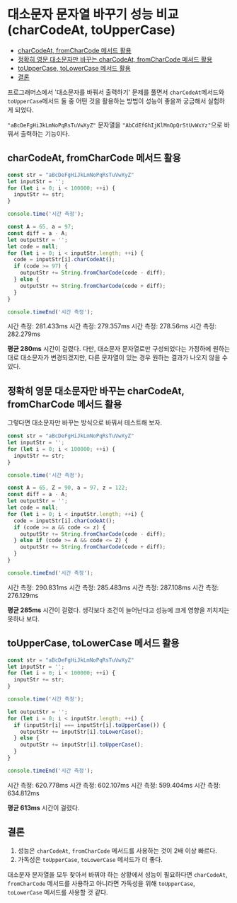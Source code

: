 # 대소문자 문자열 바꾸기 성능 비교(charCodeAt, toUpperCase)

- [charCodeAt, fromCharCode 메서드 활용](#charcodeat-fromcharcode-메서드-활용)
- [정확히 영문 대소문자만 바꾸는 charCodeAt, fromCharCode 메서드 활용](#정확히-영문-대소문자만-바꾸는-charcodeat-fromcharcode-메서드-활용)
- [toUpperCase, toLowerCase 메서드 활용](#touppercase-tolowercase-메서드-활용)
- [결론](#결론)

프로그래머스에서 '대소문자를 바꿔서 출력하기' 문제를 풀면서 `charCodeAt`메서드와 `toUpperCase`메서드 둘 중 어떤 것을 활용하는 방법이 성능이 좋을까 궁금해서 실험하게 되었다.

`"aBcDeFgHiJkLmNoPqRsTuVwXyZ"` 문자열을 `"AbCdEfGhIjKlMnOpQrStUvWxYz"`으로 바꿔서 출력하는 기능이다.

## charCodeAt, fromCharCode 메서드 활용

```js
const str = "aBcDeFgHiJkLmNoPqRsTuVwXyZ"
let inputStr = '';
for (let i = 0; i < 100000; ++i) {
  inputStr += str;
}

console.time('시간 측정');

const A = 65, a = 97;
const diff = a - A;
let outputStr = '';
let code = null;
for (let i = 0; i < inputStr.length; ++i) {
  code = inputStr[i].charCodeAt();
  if (code >= 97) {
    outputStr += String.fromCharCode(code - diff);
  } else {
    outputStr += String.fromCharCode(code + diff);
  }
}

console.timeEnd('시간 측정');
```

시간 측정: 281.433ms
시간 측정: 279.357ms
시간 측정: 278.56ms
시간 측정: 282.279ms

**평균 280ms** 시간이 걸렸다. 다만, 대소문자 문자열로만 구성되었다는 가정하에 원하는 대로 대소문자가 변경되겠지만, 다른 문자열이 있는 경우 원하는 결과가 나오지 않을 수 있다.

## 정확히 영문 대소문자만 바꾸는 charCodeAt, fromCharCode 메서드 활용

그렇다면 대소문자만 바꾸는 방식으로 바꿔서 테스트해 보자.

```js
const str = "aBcDeFgHiJkLmNoPqRsTuVwXyZ"
let inputStr = '';
for (let i = 0; i < 100000; ++i) {
  inputStr += str;
}

console.time('시간 측정');

const A = 65, Z = 90, a = 97, z = 122;
const diff = a - A;
let outputStr = '';
let code = null;
for (let i = 0; i < inputStr.length; ++i) {
  code = inputStr[i].charCodeAt();
  if (code >= a && code <= z) {
    outputStr += String.fromCharCode(code - diff);
  } else if (code >= A && code <= Z) {
    outputStr += String.fromCharCode(code + diff);
  }
}

console.timeEnd('시간 측정');
```

시간 측정: 290.831ms
시간 측정: 285.483ms
시간 측정: 287.108ms
시간 측정: 276.129ms

**평균 285ms** 시간이 걸렸다. 생각보다 조건이 늘어난다고 성능에 크게 영향을 끼치지는 못하나 보다.

## toUpperCase, toLowerCase 메서드 활용

```js
const str = "aBcDeFgHiJkLmNoPqRsTuVwXyZ"
let inputStr = '';
for (let i = 0; i < 100000; ++i) {
  inputStr += str;
}

console.time('시간 측정');

let outputStr = '';
for (let i = 0; i < inputStr.length; ++i) {
  if (inputStr[i] === inputStr[i].toUpperCase()) {
    outputStr += inputStr[i].toLowerCase();
  } else {
    outputStr += inputStr[i].toUpperCase();
  }
}

console.timeEnd('시간 측정');
```

시간 측정: 620.778ms
시간 측정: 602.107ms
시간 측정: 599.404ms
시간 측정: 634.812ms

**평균 613ms** 시간이 걸렸다.

## 결론

1. 성능은 `charCodeAt`, `fromCharCode` 메서드를 사용하는 것이 2배 이상 빠르다.
2. 가독성은 `toUpperCase`, `toLowerCase` 메서드가 더 좋다.

대소문자 문자열을 모두 찾아서 바꿔야 하는 상황에서 성능이 필요하다면 `charCodeAt`, `fromCharCode` 메서드를 사용하고 아니라면 가독성을 위해 `toUpperCase`, `toLowerCase` 메서드를 사용할 것 같다.
